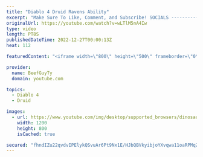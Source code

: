 ```yaml
---
title: "Diablo 4 Druid Ravens Ability"
excerpt: "Make Sure To Like, Comment, and Subscribe! SOCIALS ---------------------------------------------- Join Our ..."
originalUrl: https://youtube.com/watch?v=wLTlM5nA4Iw
type: video
length: PT8S
publishedDateTime: 2022-12-27T00:00:13Z
heat: 112

featuredContent: "<iframe width=\"800\" height=\"500\" frameborder=\"0\" src=\"https://www.youtube.com/embed/wLTlM5nA4Iw\" allow=\"accelerometer; autoplay; encrypted-media; gyroscope; picture-in-picture\" allowfullscreen></iframe>"

provider:
  name: BeefGuyTy
  domain: youtube.com

topics:
  - Diablo 4
  - Druid

images:
  - url: https://www.youtube.com/img/desktop/supported_browsers/dinosaur.png
    width: 1200
    height: 800
    isCached: true

secured: "fhndIZu22qvdvIPElykQSvuAr6Pt9Nx1E/HJbQBVkyibjoYXvqwa11oaRPMqZeJ0Yz5RJrdEGGF1W41bGlSof+oiLtMpJqmXCbx4tAkluxCffR51so9fKeAmutd6Tb9BspUtB09CF3iU4Y7JXvNn1O1N4pIF0hBA1vyZbJuGw0+Ao26HjRmEqfXb7jcGR1p81y3JbXOKXUu8mpJy76DbNeRCLm7rJc6MLe7o3+RjLMg0fosn4GWMsRSXU6gRciJxfYrZWjaT63zyegidXkrp5FjYyL9C86DrO+7oxxrLZylTCu4cqIF6a5VygcVrPRVb0Zgw7SGleaoatvZOV+2d+KCJj78drYOrX5ah5Nexp43wN6PqbdruOlGxQBNDTE4Z3PikEDz+0OBGpsv6Pc5zEAPFe4Eb4qbwkhbLZu8nxus=;K+Zk7TRvKb+guHEe3s4tGA=="
---
```


